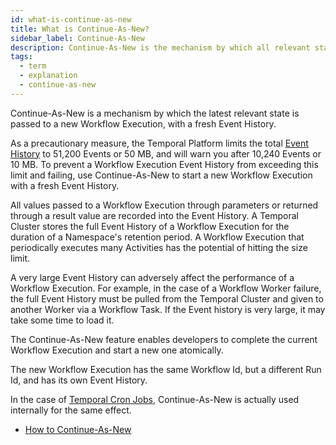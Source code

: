 ```yaml
---
id: what-is-continue-as-new
title: What is Continue-As-New?
sidebar_label: Continue-As-New
description: Continue-As-New is the mechanism by which all relevant state is passed to a new Workflow Execution with a fresh Event History.
tags:
  - term
  - explanation
  - continue-as-new
---
```


Continue-As-New is a mechanism by which the latest relevant state is passed to a new Workflow Execution, with a fresh Event History.

As a precautionary measure, the Temporal Platform limits the total [Event History](/concepts/what-is-an-event-history) to 51,200 Events or 50 MB, and will warn you after 10,240 Events or 10 MB.
To prevent a Workflow Execution Event History from exceeding this limit and failing, use Continue-As-New to start a new Workflow Execution with a fresh Event History.

All values passed to a Workflow Execution through parameters or returned through a result value are recorded into the Event History.
A Temporal Cluster stores the full Event History of a Workflow Execution for the duration of a Namespace's retention period.
A Workflow Execution that periodically executes many Activities has the potential of hitting the size limit.

A very large Event History can adversely affect the performance of a Workflow Execution.
For example, in the case of a Workflow Worker failure, the full Event History must be pulled from the Temporal Cluster and given to another Worker via a Workflow Task.
If the Event history is very large, it may take some time to load it.

The Continue-As-New feature enables developers to complete the current Workflow Execution and start a new one atomically.

The new Workflow Execution has the same Workflow Id, but a different Run Id, and has its own Event History.

In the case of [Temporal Cron Jobs](/concepts/what-is-a-temporal-cron-job), Continue-As-New is actually used internally for the same effect.

- [How to Continue-As-New](/application-development/features#continue-as-new)

